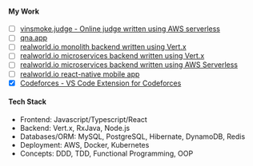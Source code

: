 #### **My Work**
 - [ ] [vinsmoke.judge - Online judge written using AWS serverless](https://github.com/KaustubhSathe/vinsmoke-serverless)
 - [ ] [qna.app](https://github.com/KaustubhSathe/qna.app)
 - [ ] [realworld.io monolith backend written using Vert.x](https://github.com/KaustubhSathe/realworld-vertx-monolith)
 - [ ] [realworld.io microservices backend written using Vert.x](https://github.com/KaustubhSathe/realworld-vertx-microservices)
 - [ ] [realworld.io microservices backend written using AWS Serverless]()
 - [ ] [realworld.io react-native mobile app](https://github.com/KaustubhSathe/realworld-RN)
 - [x] [Codeforces - VS Code Extension for Codeforces](https://github.com/KaustubhSathe/Codeforces)
<!--  - [ ] [Ludo game in lua](#) -->

<!--  - [ ] [vinsmoke.judge - Online judge written using Vert.x deployed on Docker/Kubernetes](https://github.com/KaustubhSathe/vinsmoke-containerized) -->

<!-- #### To-do
 - [ ] [grpc-tester - VSCode/Intellij Extension for testing gRPC services]()
 - [ ] C# unity ludo game serverless backend
 - [ ]  -->


#### **Tech Stack**
 - Frontend: Javascript/Typescript/React
 - Backend: Vert.x, RxJava, Node.js 
 - Databases/ORM: MySQL, PostgreSQL, Hibernate, DynamoDB, Redis
 - Deployment: AWS, Docker, Kubernetes
 - Concepts: DDD, TDD, Functional Programming, OOP
